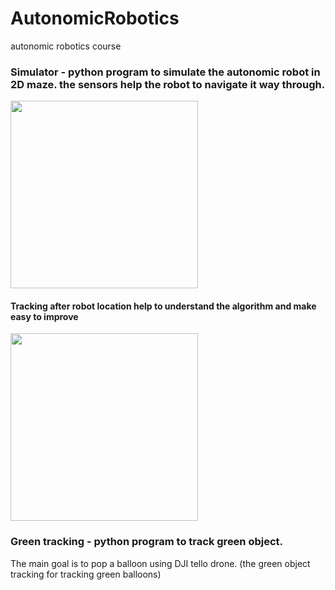 # AutonomicRobotics
autonomic robotics course

### Simulator - python program to simulate the autonomic robot in 2D maze. the sensors help the robot to navigate it way through.
<img src="https://github.com/yoavhenig/AutonomicRobotics/blob/master/AutonomicRoboticsSimulator/simulator.JPG" width="300">

#### Tracking after robot location help to understand the algorithm and make easy to improve
<img src="https://github.com/yoavhenig/AutonomicRobotics/blob/master/AutonomicRoboticsSimulator/simulator2.jpg" width="300">

### Green tracking - python program to track green object.

The main goal is to pop a balloon using DJI tello drone. (the green object tracking for tracking green balloons)

